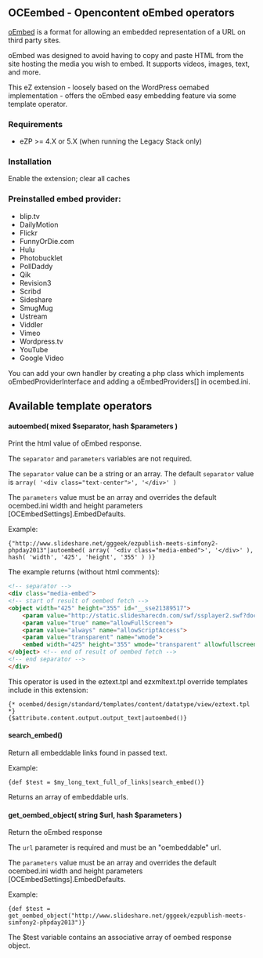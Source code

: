 ## OCEembed - Opencontent oEmbed operators

[oEmbed](http://oembed.com/ "oEmbed site") is a format for allowing an embedded representation of a URL on third party sites.

oEmbed was designed to avoid having to copy and paste HTML from the site hosting the media you wish to embed. It supports videos, images, text, and more. 

This eZ extension - loosely based on the WordPress oemabed implementation - offers the oEmbed easy embedding feature via some template operator.

### Requirements

* eZP >= 4.X or 5.X (when running the Legacy Stack only)

### Installation

Enable the extension; clear all caches

### Preinstalled embed provider:

* blip.tv
* DailyMotion
* Flickr
* FunnyOrDie.com
* Hulu
* Photobucklet
* PollDaddy
* Qik
* Revision3
* Scribd
* Sideshare
* SmugMug
* Ustream
* Viddler
* Vimeo
* Wordpress.tv
* YouTube
* Google Video

You can add your own handler by creating a php class which implements oEmbedProviderInterface and adding a oEmbedProviders[] in ocembed.ini.


## Available template operators

#### autoembed( mixed $separator, hash $parameters )

Print the html value of oEmbed response.

The `separator` and `parameters` variables are not required.

The `separator` value can be a string or an array.
The default `separator` value is `array( '<div class="text-center">', '</div>' )`

The `parameters` value must be an array and overrides the default ocembed.ini width and height parameters [OCEmbedSettings].EmbedDefaults.

Example:
```tpl
{"http://www.slideshare.net/gggeek/ezpublish-meets-simfony2-phpday2013"|autoembed( array( '<div class="media-embed">', '</div>' ), hash( 'width', '425', 'height', '355' ) )}
```

The example returns (without html comments):
```html
<!-- separator -->
<div class="media-embed">
<!-- start of result of oembed fetch -->
<object width="425" height="355" id="__sse21389517">
    <param value="http://static.slidesharecdn.com/swf/ssplayer2.swf?doc=sf2ezpphpday2013-130518043919-phpapp01&amp;stripped_title=ezpublish-meets-simfony2-phpday2013&amp;userName=gggeek" name="movie">
    <param value="true" name="allowFullScreen">
    <param value="always" name="allowScriptAccess">
    <param value="transparent" name="wmode">
    <embed width="425" height="355" wmode="transparent" allowfullscreen="true" allowscriptaccess="always" type="application/x-shockwave-flash" src="http://static.slidesharecdn.com/swf/ssplayer2.swf?doc=sf2ezpphpday2013-130518043919-phpapp01&amp;stripped_title=ezpublish-meets-simfony2-phpday2013&amp;userName=gggeek" name="__sse21389517">
</object> <!-- end of result of oembed fetch -->
<!-- end separator -->
</div>
```

This operator is used in the eztext.tpl and ezxmltext.tpl override templates include in this extension:
```tpl
{* ocembed/design/standard/templates/content/datatype/view/eztext.tpl *}
{$attribute.content.output.output_text|autoembed()}
```

#### search_embed()

Return all embeddable links found in passed text.

Example:
```tpl
{def $test = $my_long_text_full_of_links|search_embed()}
```
Returns an array of embeddable urls.


#### get_oembed_object( string $url, hash $parameters )

Return the oEmbed response

The `url` parameter is required and must be an "oembeddable" url.

The `parameters` value must be an array and overrides the default ocembed.ini width and height parameters [OCEmbedSettings].EmbedDefaults.

Example:
```tpl
{def $test = get_oembed_object("http://www.slideshare.net/gggeek/ezpublish-meets-simfony2-phpday2013")}
```

The $test variable contains an associative array of oembed response object.

